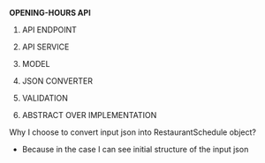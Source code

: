 **OPENING-HOURS API**

1. API ENDPOINT
2. API SERVICE
3. MODEL
4. JSON CONVERTER
5. VALIDATION

6. ABSTRACT OVER IMPLEMENTATION

Why I choose to convert input json into RestaurantSchedule object?
 * Because in the case I can see initial structure of the input json
 